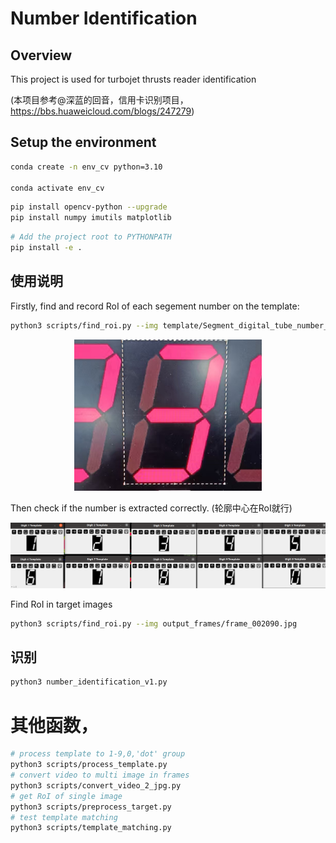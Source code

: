 
# Number Identification
## Overview
This project is used for turbojet thrusts reader identification

(本项目参考@深蓝的回音，信用卡识别项目，https://bbs.huaweicloud.com/blogs/247279)

## Setup the environment

```bash
conda create -n env_cv python=3.10

conda activate env_cv
```

```bash
pip install opencv-python --upgrade 
pip install numpy imutils matplotlib
```

```bash
# Add the project root to PYTHONPATH
pip install -e .
```

## 使用说明
Firstly, find and record RoI of each segement number on the template:
```bash
python3 scripts/find_roi.py --img template/Segment_digital_tube_number_with_dot.png
```

<div style="text-align: center;">
  <img src="images/read_me_image1.png" alt="find roi" width="300">
</div>

Then check if the number is extracted correctly. (轮廓中心在RoI就行)

<div style="text-align: center;">
  <img src="images/read_me_image2.png" alt="extracted_number" width="800">
</div>

Find RoI in target images
```bash
python3 scripts/find_roi.py --img output_frames/frame_002090.jpg
```

## 识别
```bash
python3 number_identification_v1.py
```



# 其他函数，
```bash
# process template to 1-9,0,'dot' group
python3 scripts/process_template.py
# convert video to multi image in frames
python3 scripts/convert_video_2_jpg.py
# get RoI of single image
python3 scripts/preprocess_target.py
# test template matching
python3 scripts/template_matching.py
```